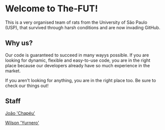 <h1> Welcome to The-FUT!  </h1>

This is a very organised team of rats from the University of São Paulo (USP), that survived through harsh conditions and are now invading GitHub.

<h2> Why us? </h2>

Our code is guaranteed to succeed in many wayys possible. If you are looking for dynamic, flexible and easy-to-use code, you are in the right place because our developers already have so much experience in the market.

If you aren't looking for anything, you are in the right place too. Be sure to check our things out!

<h2> Staff </h2>

[João 'Chapéu'](https://github.com/Johhnne)

[Wilson 'Yurnero'](https://github.com/Yurnero-cyber)
